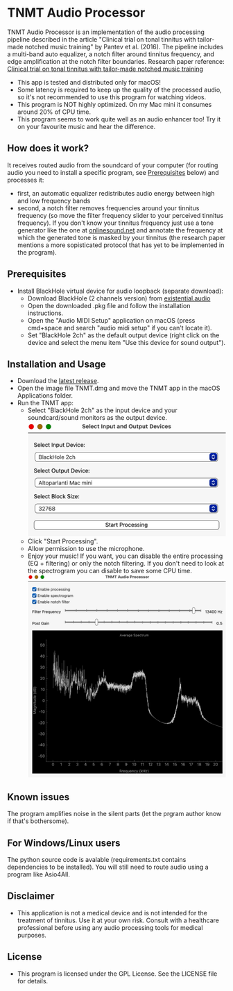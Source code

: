 # TNMT Audio Processor

TNMT Audio Processor is an implementation of the audio processing pipeline described in the article "Clinical trial on tonal tinnitus with tailor-made notched music training" by Pantev et al. (2016). The pipeline includes a multi-band auto equalizer, a notch filter around tinnitus frequency, and edge amplification at the notch filter boundaries.
Research paper reference: <a href="https://link.springer.com/content/pdf/10.1186/s12883-016-0558-7.pdf" target="_blank">Clinical trial on tonal tinnitus with tailor-made notched music training</a>


- This app is tested and distributed only for macOS!
- Some latency is required to keep up the quality of the processed audio, so it's not recommended to use this program for watching videos.
- This program is NOT highly optimized. On my Mac mini it consumes around 20% of CPU time.
- This program seems to work quite well as an audio enhancer too! Try it on your favourite music and hear the difference. 


## How does it work?

It receives routed audio from the soundcard of your computer (for routing audio you need to install a specific program, see [Prerequisites](#prerequisites) below) and processes it:
- first, an automatic equalizer redistributes audio energy between high and low frequency bands
- second, a notch filter removes frequencies around your tinnitus frequency (so move the filter frequency slider to your perceived tinnitus frequency). If you don't know your tinnitus frequency just use a tone generator like the one at <a href="https://onlinesound.net/tone-generator" target="_blank">onlinesound.net</a> and annotate the frequency at which the generated tone is masked by your tinnitus (the research paper mentions a more sopisticated protocol that has yet to be implemented in the program).

## Prerequisites

- Install BlackHole virtual device for audio loopback (separate download):
  - Download BlackHole (2 channels version) from <a href="https://existential.audio/blackhole/" target="_blank">existential.audio</a>
  - Open the downloaded .pkg file and follow the installation instructions.
  - Open the "Audio MIDI Setup" application on macOS (press cmd+space and search "audio midi setup" if you can't locate it).
  - Set "BlackHole 2ch" as the default output device (right click on the device and select the menu item "Use this device for sound output").
    
## Installation and Usage

- Download the [latest release](https://github.com/flosSoftware/tinnitus_therapy/releases/download/v0.1.0-alpha/TNMT.dmg).
- Open the image file TNMT.dmg and move the TNMT app in the macOS Applications folder.
- Run the TNMT app:
  - Select "BlackHole 2ch" as the input device and your soundcard/sound monitors as the output device.
  ![Screenshot of the application](img/screen1.png)
  - Click "Start Processing".
  - Allow permission to use the microphone.
  - Enjoy your music! If you want, you can disable the entire processing (EQ + filtering) or only the notch filtering. If you don't need to look at the spectrogram you can disable to save some CPU time.
  ![Another screenshot of the application](img/screen2.png)

## Known issues

The program amplifies noise in the silent parts (let the prgram author know if that's bothersome).

## For Windows/Linux users

The python source code is avalable (requirements.txt contains dependencies to be installed). You will still need to route audio using a program like Asio4All.

## Disclaimer

- This application is not a medical device and is not intended for the treatment of tinnitus. Use it at your own risk. Consult with a healthcare professional before using any audio processing tools for medical purposes.


## License

- This program is licensed under the GPL License. See the LICENSE file for details.
